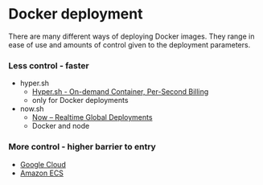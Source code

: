 # Docker deployment

There are many different ways of deploying Docker images. They range in ease of use and amounts of control given to the deployment parameters.

### Less control - faster

* hyper.sh
  * [Hyper.sh - On-demand Container, Per-Second Billing](https://hyper.sh/)
  * only for Docker deployments
* now.sh
  * [Now – Realtime Global Deployments](https://zeit.co/now)
  * Docker and node

### More control - higher barrier to entry

* [Google Cloud](https://cloud.google.com/kubernetes-engine/)
* [Amazon ECS](https://aws.amazon.com/ecs/)

